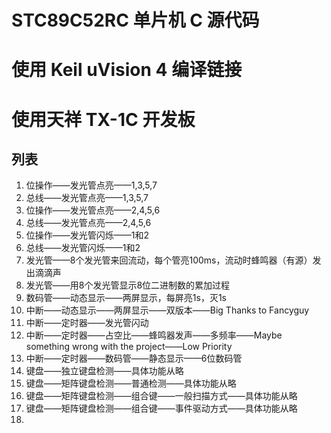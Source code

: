 # STC89C52RC 单片机 C 源代码
# 使用 Keil uVision 4 编译链接
# 使用天祥 TX-1C 开发板

## 列表
1. 位操作——发光管点亮——1,3,5,7
2. 总线——发光管点亮——1,3,5,7
3. 位操作——发光管点亮——2,4,5,6
4. 总线——发光管点亮——2,4,5,6
5. 位操作——发光管闪烁——1和2
6. 总线——发光管闪烁——1和2
7. 发光管——8个发光管来回流动，每个管亮100ms，流动时蜂鸣器（有源）发出滴滴声
8. 发光管——用8个发光管显示8位二进制数的累加过程
9. 数码管——动态显示——两屏显示，每屏亮1s，灭1s
10. 中断——动态显示——两屏显示——双版本——Big Thanks to Fancyguy
11. 中断——定时器——发光管闪动
12. 中断——定时器——占空比——蜂鸣器发声——多频率——Maybe something wrong with the project——Low Priority
13. 中断——定时器——数码管——静态显示——6位数码管
14. 键盘——独立键盘检测——具体功能从略
15. 键盘——矩阵键盘检测——普通检测——具体功能从略
16. 键盘——矩阵键盘检测——组合键——一般扫描方式——具体功能从略
17. 键盘——矩阵键盘检测——组合键——事件驱动方式——具体功能从略
18. 